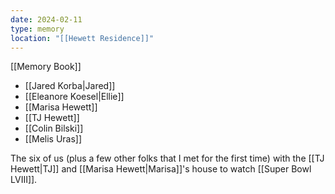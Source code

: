 ```yaml
---
date: 2024-02-11
type: memory
location: "[[Hewett Residence]]"
---
```


[[Memory Book]]

- [[Jared Korba|Jared]]
- [[Eleanore Koesel|Ellie]]
- [[Marisa Hewett]]
- [[TJ Hewett]]
- [[Colin Bilski]]
- [[Melis Uras]]

The six of us (plus a few other folks that I met for the first time) with the [[TJ Hewett|TJ]] and [[Marisa Hewett|Marisa]]'s house to watch [[Super Bowl LVIII]]. 

